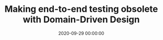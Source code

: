 ---
title: 'Making end-to-end testing obsolete with Domain-Driven Design'
description: >
 Effective test automation can help you speed up time to market and build quality in. However, when we start implementing test automation, we usually require multiple applications to accept a specific business feature, especially with a microservices architecture. These tests, which we call end-to-end tests, are a continuous delivery anti-pattern. In Continuous Delivery, we always want to be in a releasable state. With the aid of a pipeline, we make sure that each new commit for that application is automatically tested in isolation, making sure the expected behaviour is still working. However, if we use end-to-end testing, we either need to be dependent on other applications to be in a specific state or pull it out of the pipeline without building quality in.
 
 Join us in this talk, to show you how to lower your end-to-end test automation with the help of Domain-Driven Design (DDD). We introduce you to the bounded context pattern and show how it can support you in your work. With the help of EventStorming we show you how you can make your test automation visible and gain new insights helping you to decouple your application.
conference: 'Xebia India Webinar week'
type: 'talk'
location: 'online'
website: 'https://pages.xebia.com/making-end-to-end-testing-obsolete-with-domain-driven-design'
date: 2020-09-29 00:00:00
featured_image: '/images/speaking/2020-09-29-xebia-india-webinar-making-end-to-end-testing-obsolete-with-domain-driven-design.webp'
---